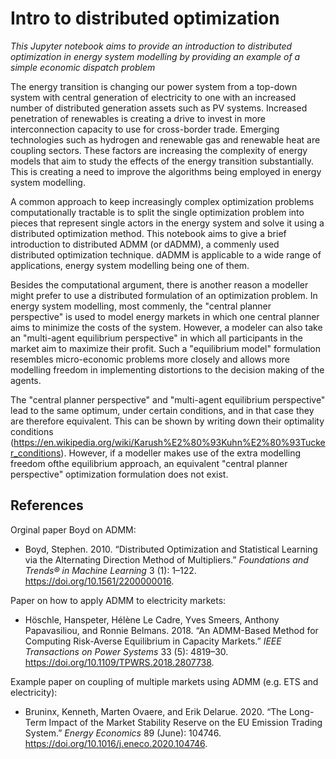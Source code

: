 # Intro to distributed optimization
_This Jupyter notebook aims to provide an introduction to distributed optimization in energy system modelling by providing an example of a simple economic dispatch problem_

The energy transition is changing our power system from a top-down system with central generation of electricity to one with an increased number of distributed generation assets such as PV systems. Increased penetration of renewables is creating a drive to invest in more interconnection capacity to use for cross-border trade. Emerging technologies such as hydrogen and renewable gas and renewable heat are coupling sectors. These factors are increasing the complexity of energy models that aim to study the effects of the energy transition substantially. This is creating a need to improve the algorithms being employed in energy system modelling.

A common approach to keep increasingly complex optimization problems computationally tractable is to split the single optimization problem into pieces that represent single actors in the energy system and solve it using a distributed optimization method. This notebook aims to give a brief introduction to distributed ADMM (or dADMM), a commenly used distributed optimization technique. dADMM is applicable to a wide range of applications, energy system modelling being one of them.

Besides the computational argument, there is another reason a modeller might prefer to use a distributed formulation of an optimization problem. In energy system modelling, most commenly, the "central planner perspective" is used to model energy markets in which one central planner aims to minimize the costs of the system. However, a modeler can also take an "multi-agent equilibrium perspective" in which all participants in the market aim to maximize their profit. Such a "equilibrium model" formulation resembles micro-economic problems more closely and allows more modelling freedom in implementing distortions to the decision making of the agents.

The "central planner perspective" and "multi-agent equilibrium perspective" lead to the same optimum, under certain conditions, and in that case they are therefore equivalent. This can be shown by writing down their optimality conditions (https://en.wikipedia.org/wiki/Karush%E2%80%93Kuhn%E2%80%93Tucker_conditions). However, if a modeller makes use of the extra modelling freedom ofthe equilibrium approach, an equivalent "central planner perspective" optimization formulation does not exist.

## References
Orginal paper Boyd on ADMM:

- Boyd, Stephen. 2010. “Distributed Optimization and Statistical Learning via the Alternating Direction Method of Multipliers.” *Foundations and Trends® in Machine Learning* 3 (1): 1–122. https://doi.org/10.1561/2200000016.

Paper on how to apply ADMM to electricity markets:

- Höschle, Hanspeter, Hélène Le Cadre, Yves Smeers, Anthony Papavasiliou, and Ronnie Belmans. 2018. “An ADMM-Based Method for Computing Risk-Averse Equilibrium in Capacity Markets.” *IEEE Transactions on Power Systems* 33 (5): 4819–30. https://doi.org/10.1109/TPWRS.2018.2807738.

Example paper on coupling of multiple markets using ADMM (e.g. ETS and electricity):

- Bruninx, Kenneth, Marten Ovaere, and Erik Delarue. 2020. “The Long-Term Impact of the Market Stability Reserve on the EU Emission Trading System.” *Energy Economics* 89 (June): 104746. https://doi.org/10.1016/j.eneco.2020.104746.
